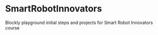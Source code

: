 # SmartRobotInnovators
Blockly playground initial steps and projects for Smart Robot Innovators course
